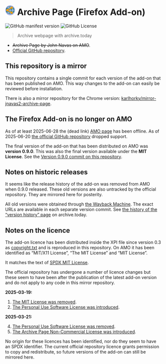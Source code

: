 # ![](images/Share2Archive-32.png) Archive Page (Firefox Add-on)

![GitHub manifest version](https://img.shields.io/github/manifest-json/v/Zegnat/browserext-archive-page)
![GitHub License](https://img.shields.io/github/license/Zegnat/browserext-archive-page)

> Archive webpage with archive.today

* <s>Archive Page by John Navas on AMO</s>.
* [Official GitHub repository][GitHub].

## This repository is a mirror

This repository contains a single commit for each version of the add-on that has
been published on AMO. This way changes to the add-on can easily be reviewed
before installation.

There is also a mirror repository for the Chrome version:
[karlhorky/mirror-jnavas2-archive-page][mirror].

## The Firefox Add-on is no longer on AMO

As of at least 2025-06-28 the (dead link) [AMO page][AMO] has been offline. As
of 2025-06-20 [the official GitHub repository][a754223] dropped support.

The final version of the add-on that has been distributed on AMO was **version
0.9.0**. This was also the final version available under the **MIT License**.
See the [Version 0.9.0 commit on this repository][c0f51de].

## Notes on historic releases

It seems like the release history of the add-on was removed from AMO when 0.9.0
released. These old versions are also untracked by the official repository.
They are mirrored here for posterity.

All old versions were obtained through [the Wayback Machine][IA]. The exact URLs
are available in each separate version commit. See [the history of the “version
history” page][history] on archive.today.

## Notes on the licence

The add-on licence has been distributed inside the XPI file since version 0.3 as
[copyright.txt](./copyright.txt) and is reproduced in this repository. On AMO it
has been identified as “MIT/X11 License”, “The MIT License” and “MIT License”.

It matches the text of [SPDX MIT License](SPDX).

The official repository has undergone a number of licence changes but these seem
to have been after the publication of the latest add-on version and do not apply
to any code in this mirror repository.

**2025-03-19:**

1. [The MIT License was removed][21287bc].
2. [The Personal Use Software License was introduced][5c72588].

**2025-03-21:**

4. [The Personal Use Software License was removed][e2b3994].
5. [The Archive Page Non-Commercial License was introduced][a69afc1].

No origin for these licences has been identified, nor do they seem to have an
SPDX identifier. The current official repository licence grants permission to
copy and redistribute, so future versions of the add-on can still be
mirrored here.

[AMO]: https://addons.mozilla.org/firefox/addon/archive-page/
[GitHub]: https://github.com/JNavas2/Archive-Page
[mirror]: https://github.com/karlhorky/mirror-jnavas2-archive-page
[IA]: https://web.archive.org/
[history]: https://archive.today/https://addons.mozilla.org/en-US/firefox/addon/archive-page/versions/
[SPDX]: https://spdx.org/licenses/MIT.html
[21287bc]: https://github.com/JNavas2/Archive-Page/commit/21287bcc6d89bb8695b38b1122a0e4011ff5e900
[5c72588]: https://github.com/JNavas2/Archive-Page/commit/5c7258852762da96bd1491933de5df770c00ece7
[e2b3994]: https://github.com/JNavas2/Archive-Page/commit/e2b399422977ce7646f27ebf090465b7b69be72f
[a69afc1]: https://github.com/JNavas2/Archive-Page/commit/a69afc100c7777f2d09c0a27eb5ed76f18e829bd
[a754223]: https://github.com/JNavas2/Archive-Page/commit/a7542232532189b211e719445c5c57687a442c05
[c0f51de]: https://github.com/Zegnat/browserext-archive-page/commit/c0f51de19aebd77cbfc34be34d33e72613595fb9
